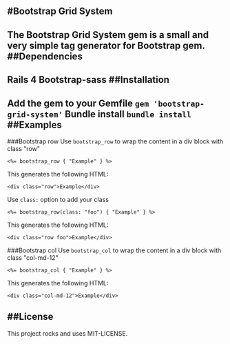 #Bootstrap Grid System
---
The Bootstrap Grid System gem is a small and very simple tag generator for Bootstrap gem.
##Dependencies
---
Rails 4
Bootstrap-sass
##Installation
---
Add the gem to your Gemfile
`gem 'bootstrap-grid-system'`
Bundle install
`bundle install`
##Examples
---
###Bootstrap row
Use `bootstrap_row` to wrap the content in a div block with class "row"
```
<%= bootstrap_row { "Example" } %>
```
This generates the following HTML:
```
<div class="row">Example</div>
```
Use `class:` option to add your class
```
<%= bootstrap_row(class: "foo") { "Example" } %>
```
This generates the following HTML:
```
<div class="row foo">Example</div>
```
###Bootstrap col
Use `bootstrap_col` to wrap the content in a div block with class "col-md-12"
```
<%= bootstrap_col { "Example" } %>
```
This generates the following HTML:
```
<div class="col-md-12">Example</div>
```
##License
---
This project rocks and uses MIT-LICENSE.